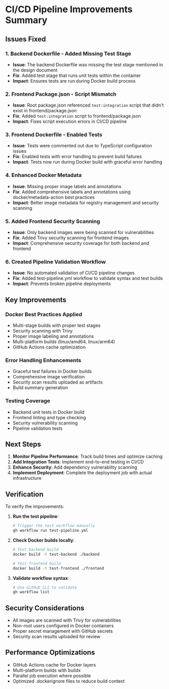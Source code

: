 # CI/CD Pipeline Improvements Summary

## Issues Fixed

### 1. Backend Dockerfile - Added Missing Test Stage
- **Issue**: The backend Dockerfile was missing the test stage mentioned in the design document
- **Fix**: Added test stage that runs unit tests within the container
- **Impact**: Ensures tests are run during Docker build process

### 2. Frontend Package.json - Script Mismatch
- **Issue**: Root package.json referenced `test:integration` script that didn't exist in frontend/package.json
- **Fix**: Added `test:integration` script to frontend/package.json
- **Impact**: Fixes script execution errors in CI/CD pipeline

### 3. Frontend Dockerfile - Enabled Tests
- **Issue**: Tests were commented out due to TypeScript configuration issues
- **Fix**: Enabled tests with error handling to prevent build failures
- **Impact**: Tests now run during Docker build with graceful error handling

### 4. Enhanced Docker Metadata
- **Issue**: Missing proper image labels and annotations
- **Fix**: Added comprehensive labels and annotations using docker/metadata-action best practices
- **Impact**: Better image metadata for registry management and security scanning

### 5. Added Frontend Security Scanning
- **Issue**: Only backend images were being scanned for vulnerabilities
- **Fix**: Added Trivy security scanning for frontend images
- **Impact**: Comprehensive security coverage for both backend and frontend

### 6. Created Pipeline Validation Workflow
- **Issue**: No automated validation of CI/CD pipeline changes
- **Fix**: Added test-pipeline.yml workflow to validate syntax and test builds
- **Impact**: Prevents broken pipeline deployments

## Key Improvements

### Docker Best Practices Applied
- Multi-stage builds with proper test stages
- Security scanning with Trivy
- Proper image labeling and annotations
- Multi-platform builds (linux/amd64, linux/arm64)
- GitHub Actions cache optimization

### Error Handling Enhancements
- Graceful test failures in Docker builds
- Comprehensive image verification
- Security scan results uploaded as artifacts
- Build summary generation

### Testing Coverage
- Backend unit tests in Docker build
- Frontend linting and type checking
- Security vulnerability scanning
- Pipeline validation tests

## Next Steps

1. **Monitor Pipeline Performance**: Track build times and optimize caching
2. **Add Integration Tests**: Implement end-to-end testing in CI/CD
3. **Enhance Security**: Add dependency vulnerability scanning
4. **Implement Deployment**: Complete the deployment job with actual infrastructure

## Verification

To verify the improvements:

1. **Run the test pipeline**: 
   ```bash
   # Trigger the test workflow manually
   gh workflow run test-pipeline.yml
   ```

2. **Check Docker builds locally**:
   ```bash
   # Test backend build
   docker build -t test-backend ./backend
   
   # Test frontend build  
   docker build -t test-frontend ./frontend
   ```

3. **Validate workflow syntax**:
   ```bash
   # Use GitHub CLI to validate
   gh workflow list
   ```

## Security Considerations

- All images are scanned with Trivy for vulnerabilities
- Non-root users configured in Docker containers
- Proper secret management with GitHub secrets
- Security scan results uploaded for review

## Performance Optimizations

- GitHub Actions cache for Docker layers
- Multi-platform builds with buildx
- Parallel job execution where possible
- Optimized .dockerignore files to reduce build context